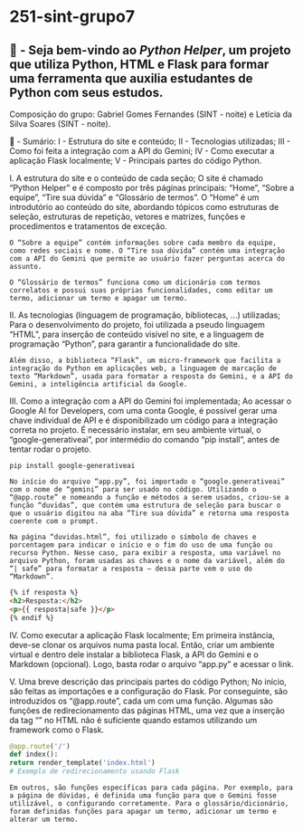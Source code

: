 # 251-sint-grupo7

## 📱 - Seja bem-vindo ao *Python Helper*, um projeto que utiliza Python, HTML e Flask para formar uma ferramenta que auxilia estudantes de Python com seus estudos. 

Composição do grupo: Gabriel Gomes Fernandes (SINT - noite) e Letícia da Silva Soares (SINT - noite).


📌 - Sumário:
    I - Estrutura do site e conteúdo;
    II - Tecnologias utilizadas;
    III - Como foi feita a integração com a API do Gemini;
    IV - Como executar a aplicação Flask localmente;
    V - Principais partes do código Python.


I. A estrutura do site e o conteúdo de cada seção;
    O site é chamado “Python Helper” e é composto por três páginas principais: “Home”, “Sobre a equipe”, “Tire sua dúvida” e “Glossário de termos”. O “Home” é um introdutório ao conteúdo do site, abordando tópicos como estruturas de seleção, estruturas de repetição, vetores e matrizes, funções e procedimentos e tratamentos de exceção.

    O “Sobre a equipe” contém informações sobre cada membro da equipe, como redes sociais e nome. O “Tire sua dúvida” contém uma integração com a API do Gemini que permite ao usuário fazer perguntas acerca do assunto.
    
    O “Glossário de termos” funciona como um dicionário com termos correlatos e possui suas próprias funcionalidades, como editar um termo, adicionar um termo e apagar um termo.


II. As tecnologias (linguagem de programação, bibliotecas, ...) utilizadas;
    Para o desenvolvimento do projeto, foi utilizada a pseudo linguagem “HTML”, para inserção de conteúdo visível no site, e a linguagem de programação “Python”, para garantir a funcionalidade do site. 
    
    Além disso, a biblioteca “Flask”, um micro-framework que facilita a integração do Python em aplicações web, a linguagem de marcação de texto “Markdown”, usada para formatar a resposta do Gemini, e a API do Gemini, a inteligência artificial da Google. 


III. Como a integração com a API do Gemini foi implementada;
    Ao acessar o Google AI for Developers, com uma conta Google, é possível gerar uma chave individual de API e é disponibilizado um código para a integração correta no projeto. É necessário instalar, em seu ambiente virtual, o “google-generativeai”, por intermédio do comando “pip install”, antes de tentar rodar o projeto. 

```Terminal
pip install google-generativeai
```
    
    No início do arquivo “app.py”, foi importado o “google.generativeai” com o nome de “gemini” para ser usado no código. Utilizando o “@app.route” e nomeando a função e métodos a serem usados, criou-se a função “duvidas”, que contém uma estrutura de seleção para buscar o que o usuário digitou na aba “Tire sua dúvida” e retorna uma resposta coerente com o prompt. 
    
    Na página “duvidas.html”, foi utilizado o símbolo de chaves e porcentagem para indicar o início e o fim do uso de uma função ou recurso Python. Nesse caso, para exibir a resposta, uma variável no arquivo Python, foram usadas as chaves e o nome da variável, além do “| safe” para formatar a resposta – dessa parte vem o uso do “Markdown”. 

```HTML e python
{% if resposta %}
<h2>Resposta:</h2>
<p>{{ resposta|safe }}</p> 
{% endif %}
```


IV. Como executar a aplicação Flask localmente;
    Em primeira instância, deve-se clonar os arquivos numa pasta local. Então, criar um ambiente virtual e dentro dele instalar a biblioteca Flask, a API do Gemini e o Markdown (opcional). Logo, basta rodar o arquivo “app.py” e acessar o link. 


V. Uma breve descrição das principais partes do código Python;
    No início, são feitas as importações e a configuração do Flask. Por conseguinte, são introduzidos os “@app.route”, cada um com uma função. Algumas são funções de redirecionamento das páginas HTML, uma vez que a inserção da tag “<a>” no HTML não é suficiente quando estamos utilizando um framework como o Flask. 
    
```python
@app.route('/')
def index():
return render_template('index.html')
# Exemplo de redirecionamento usando Flask
```

    Em outros, são funções específicas para cada página. Por exemplo, para a página de dúvidas, é definida uma função para que o Gemini fosse utilizável, o configurando corretamente. Para o glossário/dicionário, foram definidas funções para apagar um termo, adicionar um termo e alterar um termo.


